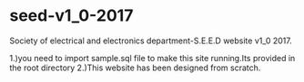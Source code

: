 # seed-v1_0-2017
Society of electrical and electronics department-S.E.E.D website v1_0 2017.

1.)you need to import sample.sql file to make this site running.Its provided in the root directory
2.)This website has been designed from scratch.
